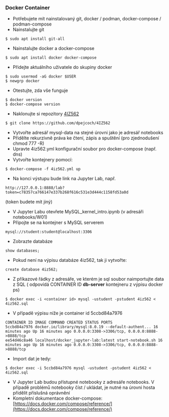 ### Docker Container

* Potřebujete mít nainstalovaný git, docker / podman, docker-compose / podman-compose
* Nainstalujte git
```
$ sudo apt install git-all
```
* Nainstalujte docker a docker-compose
```
$ sudo apt install docker docker-compose
```
* Přidejte aktuálního uživatele do skupiny docker
```
$ sudo usermod -aG docker $USER
$ newgrp docker
```
* Otestujte, zda vše funguje
```
$ docker version
$ docker-compose version
```
* Naklonujte si repozitory [4IZ562](https://github.com/dpejcoch/4IZ562)
```
$ git clone https://github.com/dpejcoch/4IZ562
```
* Vytvořte adresář mysql-data na stejné úrovni jako je adresář notebooks
* Přidělte rekurzivně práva ke čtení, zápis a spuštění (pro zjednodušení chmod 777 -R)
* Upravte 4iz562.yml konfigurační soubor pro docker-compose (např. dns)
* Vytvořte kontejnery pomocí:
```
$ docker-compose -f 4iz562.yml up
```
* Na konci výstupu bude link na Jupyter Lab, např.
```
http://127.0.0.1:8888/lab?token=c78357ca766147e337b268f616c531e3d444c1158fd53a0d
```
(token budete mít jiný)
* V Jupyter Labu otevřete MySQL_kernel_intro.ipynb (v adresáři notebooks/W01)
* Připojte se na kontejner s MySQL serverem
```
mysql://student:student@localhost:3306
```
* Zobrazte databáze
```
show databases;
```
* Pokud není na výpisu databáze 4iz562, tak ji vytvořte:
```
create database 4iz562;
```
* Z příkazové řádky z adresáře, ve kterém je sql soubor naimportujte data z SQL (<container id> odpovídá CONTAINER ID **db-server** kontejneru z výpisu docker ps)
```
$ docker exec -i <container id> mysql -ustudent -pstudent 4iz562 < 4iz562.sql
```
* V případě výpisu níže je container id 5ccbd84a7976
```
CONTAINER ID IMAGE COMMAND CREATED STATUS PORTS
5ccbd84a7976 docker.io/library/mysql:8.0.19 --default-authent... 16 minutes ago Up 16 minutes ago 0.0.0.0:3308->3306/tcp, 0.0.0.0:8888->8888/tcp
ee54d46c8a46 localhost/docker_jupyter-lab:latest start-notebook.sh 16 minutes ago Up 16 minutes ago 0.0.0.0:3308->3306/tcp, 0.0.0.0:8888->8888/tcp
```
* Import dat je tedy:
```
$ docker exec -i 5ccbd84a7976 mysql -ustudent -pstudent 4iz562 < 4iz562.sql
```
* V Jupyter Lab budou přístupné notebooky z adresáře notebooks. V případě problémů notebooky číst / ukládat, je nutné na úrovni hosta přidělit příslušná oprávnění
* Kompletní dokumentace docker-compose: [https://docs.docker.com/compose/reference/](https://docs.docker.com/compose/reference/)
